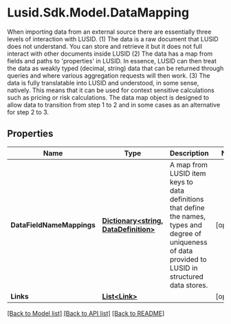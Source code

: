 # Lusid.Sdk.Model.DataMapping
When importing data from an external source there are essentially three levels of interaction with LUSID.  (1) The data is a raw document that LUSID does not understand. You can store and retrieve it but it does not full interact with other documents inside LUSID  (2) The data has a map from fields and paths to 'properties' in LUSID. In essence, LUSID can then treat the data as weakly typed (decimal, string) data that can be returned through queries      and where various aggregation requests will then work.  (3) The data is fully translatable into LUSID and understood, in some sense, natively. This means that it can be used for context sensitive calculations such as pricing or risk calculations.  The data map object is designed to allow data to transition from step 1 to 2 and in some cases as an alternative for step 2 to 3.
## Properties

Name | Type | Description | Notes
------------ | ------------- | ------------- | -------------
**DataFieldNameMappings** | [**Dictionary&lt;string, DataDefinition&gt;**](DataDefinition.md) | A map from LUSID item keys to data definitions that define the names, types and degree of uniqueness of data provided to LUSID in structured data stores. | [optional] 
**Links** | [**List&lt;Link&gt;**](Link.md) |  | [optional] 

[[Back to Model list]](../README.md#documentation-for-models) [[Back to API list]](../README.md#documentation-for-api-endpoints) [[Back to README]](../README.md)

